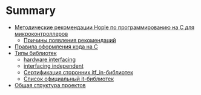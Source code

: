 # Summary

- [Методические рекомендации Hople по программированию на С для микроконтроллеров](./hople_c_mcu_guidlines.md)
  - [Причины появления рекомендаций]()
- [Правила оформления кода на С](./C_style_guidlines.md)
- [Типы библиотек](./lib_types.md)
  - [hardware interfacing](./lib_types/hardware_interfacing)
  - [interfacing independent](./lib_types/interfacing_independent)
  - [Сертификация сторонних itf_in-библиотек]()
  - [Список официальный it-библиотек]()
- [Общая структура проектов]()

